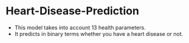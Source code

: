 # Heart-Disease-Prediction
- This model takes into account 13 health parameters.
- It predicts in binary terms whether you have a heart disease or not.
